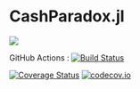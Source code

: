 # CashParadox.jl

<!-- [![](https://img.shields.io/badge/docs-stable-blue.svg)](https://pedrovergaramerino.github.io/CashParadox.jl/stable) -->
[![](https://img.shields.io/badge/docs-dev-blue.svg)](https://pedrovergaramerino.github.io/CashParadox.jl/dev)

GitHub Actions : [![Build Status](https://github.com/pedrovergaramerino/CashParadoz.jl/workflows/CI/badge.svg)](https://github.com/pedrovergaramerino/CashParadox.jl/actions?query=workflow%3ACI+branch%3Amaster)


[![Coverage Status](https://coveralls.io/repos/pedrovergaramerino/CashParadox.jl/badge.svg?branch=master)](https://coveralls.io/pedrovergaramerino/CashParadox.jl?branch=master)
[![codecov.io](http://codecov.io/github/pedrovergaramerino/CashParadox.jl/coverage.svg?branch=master)](http://codecov.io/github/pedrovergaramerino/CashParadox.jl?branch=master)

